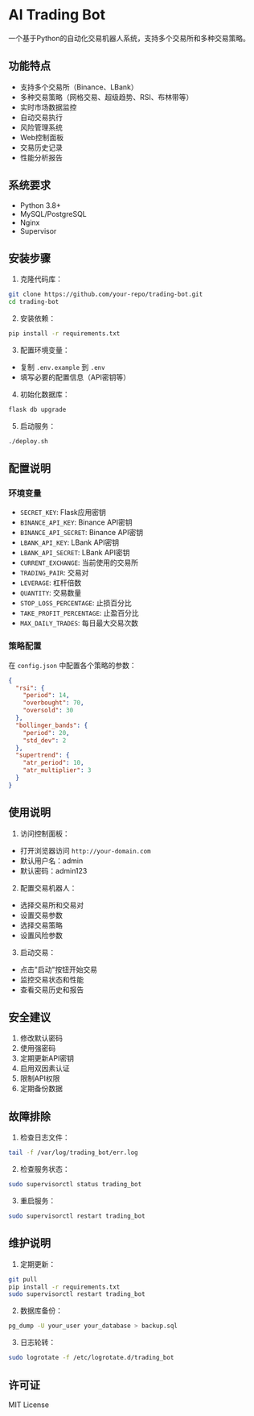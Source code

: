 # AI Trading Bot

一个基于Python的自动化交易机器人系统，支持多个交易所和多种交易策略。

## 功能特点

- 支持多个交易所（Binance、LBank）
- 多种交易策略（网格交易、超级趋势、RSI、布林带等）
- 实时市场数据监控
- 自动交易执行
- 风险管理系统
- Web控制面板
- 交易历史记录
- 性能分析报告

## 系统要求

- Python 3.8+
- MySQL/PostgreSQL
- Nginx
- Supervisor

## 安装步骤

1. 克隆代码库：
```bash
git clone https://github.com/your-repo/trading-bot.git
cd trading-bot
```

2. 安装依赖：
```bash
pip install -r requirements.txt
```

3. 配置环境变量：
- 复制 `.env.example` 到 `.env`
- 填写必要的配置信息（API密钥等）

4. 初始化数据库：
```bash
flask db upgrade
```

5. 启动服务：
```bash
./deploy.sh
```

## 配置说明

### 环境变量

- `SECRET_KEY`: Flask应用密钥
- `BINANCE_API_KEY`: Binance API密钥
- `BINANCE_API_SECRET`: Binance API密钥
- `LBANK_API_KEY`: LBank API密钥
- `LBANK_API_SECRET`: LBank API密钥
- `CURRENT_EXCHANGE`: 当前使用的交易所
- `TRADING_PAIR`: 交易对
- `LEVERAGE`: 杠杆倍数
- `QUANTITY`: 交易数量
- `STOP_LOSS_PERCENTAGE`: 止损百分比
- `TAKE_PROFIT_PERCENTAGE`: 止盈百分比
- `MAX_DAILY_TRADES`: 每日最大交易次数

### 策略配置

在 `config.json` 中配置各个策略的参数：

```json
{
  "rsi": {
    "period": 14,
    "overbought": 70,
    "oversold": 30
  },
  "bollinger_bands": {
    "period": 20,
    "std_dev": 2
  },
  "supertrend": {
    "atr_period": 10,
    "atr_multiplier": 3
  }
}
```

## 使用说明

1. 访问控制面板：
- 打开浏览器访问 `http://your-domain.com`
- 默认用户名：admin
- 默认密码：admin123

2. 配置交易机器人：
- 选择交易所和交易对
- 设置交易参数
- 选择交易策略
- 设置风险参数

3. 启动交易：
- 点击"启动"按钮开始交易
- 监控交易状态和性能
- 查看交易历史和报告

## 安全建议

1. 修改默认密码
2. 使用强密码
3. 定期更新API密钥
4. 启用双因素认证
5. 限制API权限
6. 定期备份数据

## 故障排除

1. 检查日志文件：
```bash
tail -f /var/log/trading_bot/err.log
```

2. 检查服务状态：
```bash
sudo supervisorctl status trading_bot
```

3. 重启服务：
```bash
sudo supervisorctl restart trading_bot
```

## 维护说明

1. 定期更新：
```bash
git pull
pip install -r requirements.txt
sudo supervisorctl restart trading_bot
```

2. 数据库备份：
```bash
pg_dump -U your_user your_database > backup.sql
```

3. 日志轮转：
```bash
sudo logrotate -f /etc/logrotate.d/trading_bot
```

## 许可证

MIT License 